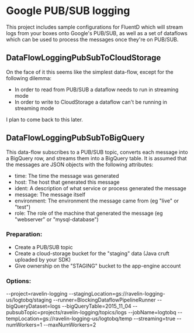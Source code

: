 # Google PUB/SUB logging
This project includes sample configurations for FluentD which will stream logs from your boxes onto Google's PUB/SUB, as well as a set of dataflows which can be used to process the messages once they're on PUB/SUB.

## DataFlowLoggingPubSubToCloudStorage
On the face of it this seems like the simplest data-flow, except for the following dilemma:
* In order to read from PUB/SUB a dataflow needs to run in streaming mode
* In order to write to CloudStorage a dataflow can't be running in streaming mode

I plan to come back to this later.

## DataFlowLoggingPubSubToBigQuery
This data-flow subscribes to a PUB/SUB topic, converts each message into a BigQuery row, and streams them into a BigQuery table. It is assumed that the messages are JSON objects with the following attributes:
* time: The time the message was generated
* host: The host that generated this message
* ident: A description of what service or process generated the message
* message: The message itself
* environment: The environment the message came from (eg "live" or "test")
* role: The role of the machine that generated the message (eg "webserver" or "mysql-database")

### Preparation:
* Create a PUB/SUB topic
* Create a cloud-storage bucket for the "staging" data (Java cruft uploaded by your SDK)
* Give ownership on the "STAGING" bucket to the app-engine account

### Options:
--project=ravelin-logging
--stagingLocation=gs://ravelin-logging-us/logtobq/staging
--runner=BlockingDataflowPipelineRunner
--bigQueryDataset=logs
--bigQueryTable=2015_11_04
--pubsubTopic=projects/ravelin-logging/topics/logs
--jobName=logtobq
--tempLocation=gs://ravelin-logging-us/logtobq/temp
--streaming=true
--numWorkers=1
--maxNumWorkers=2
